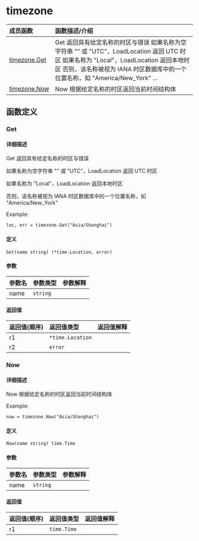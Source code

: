 # timezone

|成员函数|函数描述/介绍|
|:------|:--------|
| [timezone.Get](#get) |Get 返回具有给定名称的时区与错误  如果名称为空字符串 "" 或 "UTC"，LoadLocation 返回 UTC 时区  如果名称为 "Local"，LoadLocation 返回本地时区  否则，该名称被视为 IANA 时区数据库中的一个位置名称，如 "America/New_York" ...|
| [timezone.Now](#now) |Now 根据给定名称的时区返回当前时间结构体  |


## 函数定义
### Get

#### 详细描述
Get 返回具有给定名称的时区与错误

如果名称为空字符串 "" 或 "UTC"，LoadLocation 返回 UTC 时区

如果名称为 "Local"，LoadLocation 返回本地时区

否则，该名称被视为 IANA 时区数据库中的一个位置名称，如 "America/New_York"

Example:
```
loc, err = timezone.Get("Asia/Shanghai")
```


#### 定义

`Get(name string) (*time.Location, error)`

#### 参数
|参数名|参数类型|参数解释|
|:-----------|:---------- |:-----------|
| name | `string` |   |

#### 返回值
|返回值(顺序)|返回值类型|返回值解释|
|:-----------|:---------- |:-----------|
| r1 | `*time.Location` |   |
| r2 | `error` |   |


### Now

#### 详细描述
Now 根据给定名称的时区返回当前时间结构体

Example:
```
now = timezone.Now("Asia/Shanghai")
```


#### 定义

`Now(name string) time.Time`

#### 参数
|参数名|参数类型|参数解释|
|:-----------|:---------- |:-----------|
| name | `string` |   |

#### 返回值
|返回值(顺序)|返回值类型|返回值解释|
|:-----------|:---------- |:-----------|
| r1 | `time.Time` |   |


